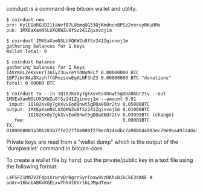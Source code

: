coindust is a command-line bitcoin wallet and utility.

```
$ coindust new
prv: Ky1EQoRGUD21taWvfB7L8bmqQG53QjKmdncnBPSz2vnruyNKuHMx
pub: 1MXEaXamNSLUXQKWZu8fSz241Zginvoj1m
```

```
$ coindust 1MXEaXamNSLUXQKWZu8fSz241Zginvoj1m
gathering balances for 1 keys
Wallet Total: 0
```

```
$ coindust balance
gathering balances for 2 keys
1AVrK8LZeKxvnrT3AiyZ3uvceYTdNyNELf 0.00000000 BTC
1BP7zWr8Aa8XzohffGRnzsowEqALNF3hZ3 0.00000000 BTC "donations"
Total: 0.00000 BTC

```

```
$ coindust tx --in 1Q182Kx8y7gkXvvEod8nwt5gDDa86Dr2tv --out 1MXEaXamNSLUXQKWZu8fSz241Zginvoj1m --amount 0.01
 input: 1Q182Kx8y7gkXvvEod8nwt5gDDa86Dr2tv 0.05000BTC
output: 1MXEaXamNSLUXQKWZu8fSz241Zginvoj1m 0.01000BTC
        1Q182Kx8y7gkXvvEod8nwt5gDDa86Dr2tv 0.03999BTC (change)
   fee:                                    0.00001BTC
TX:
0100000001a30b283b7ffe227f0e008f2f0ec024edbc7a988b44983ec79e9ba49334dea265d0e976502207e0dc9a53d4be...
```

Private keys are read from a "wallet dump" which is the output of the 'dumpwallet' command in bitcoin-core.

To create a wallet file by hand, put the private/public key in a text file using the following format:

```
L4FSFZ1MM7VZF4psXrwrvDrBgrrSyrToaw9VzRKhxBikCkE3dAKE # addr=16bnbAB6VKGELxwYhXdtKVrtbLJMpdTeor
```


